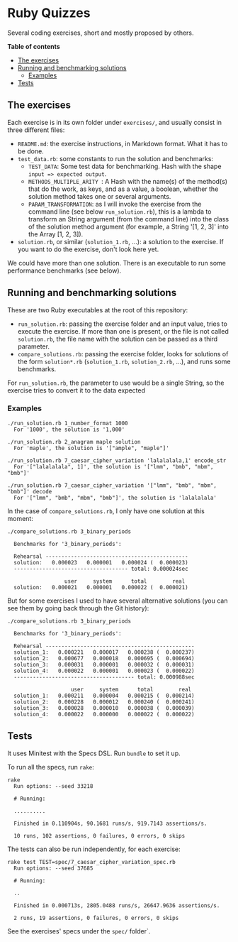 # Ruby Quizzes

Several coding exercises, short and mostly proposed by others.

**Table of contents**
- [The exercises](#the-exercises)
- [Running and benchmarking solutions](#running-and-benchmarking-solutions)
  + [Examples](#examples)
- [Tests](#tests)


## The exercises

Each exercise is in its own folder under `exercises/`, and usually consist in three different files:
- `README.md`: the exercise instructions, in Markdown format. What it has to be done.
- `test_data.rb`: some constants to run the solution and benchmarks:
  + `TEST_DATA`: Some test data for benchmarking. Hash with the shape `input => expected output`.
  + `METHODS_MULTIPLE_ARITY `: A Hash with the name(s) of the method(s) that do the work, as keys, and as a value, a boolean, whether the solution method takes one or several arguments.
  + `PARAM_TRANSFORMATION`: as I will invoke the exercise from the command line (see below `run_solution.rb`), this is a lambda to transform an String argument (from the command line) into the class of the solution method argument (for example, a String '[1, 2, 3]' into the Array [1, 2, 3]).
- `solution.rb`, or similar  (`solution_1.rb`, ...): a solution to the exercise. If you want to do the exercise, don't look here yet.

We could have more than one solution. There is an executable to run some performance benchmarks
(see below).

## Running and benchmarking solutions

These are two Ruby executables at the root of this repository:
- `run_solution.rb`: passing the exercise folder and an input value, tries to execute the exercise. If more than one is present, or the file is not called `solution.rb`, the file name with the solution can be passed as a third parameter.
- `compare_solutions.rb`: passing the exercise folder, looks for solutions of the form `solution*.rb` (`solution_1.rb`, `solution_2.rb`, ...), and runs some benchmarks.

For `run_solution.rb`, the parameter to use would be a single String, so the exercise tries to
convert it to the data expected

### Examples

```Shell
./run_solution.rb 1_number_format 1000
  For '1000', the solution is '1,000'

./run_solution.rb 2_anagram maple solution
  For 'maple', the solution is '["ample", "maple"]'

./run_solution.rb 7_caesar_cipher_variation 'lalalalala,1' encode_str            
  For '["lalalalala", 1]', the solution is '["lmm", "bmb", "mbm", "bmb"]'

./run_solution.rb 7_caesar_cipher_variation '["lmm", "bmb", "mbm", "bmb"]' decode 
  For '["lmm", "bmb", "mbm", "bmb"]', the solution is 'lalalalala'
```

In the case of `compare_solutions.rb`, I only have one solution at this moment:

```Shell
./compare_solutions.rb 3_binary_periods

  Benchmarks for '3_binary_periods':

  Rehearsal ---------------------------------------------
  solution:   0.000023   0.000001   0.000024 (  0.000023)
  ------------------------------------ total: 0.000024sec

                  user     system      total        real
  solution:   0.000021   0.000001   0.000022 (  0.000021)
```

But for some exercises I used to have several alternative solutions (you can see them by going back
through the Git history):

```Shell
./compare_solutions.rb 3_binary_periods

  Benchmarks for '3_binary_periods':

  Rehearsal -----------------------------------------------
  solution_1:   0.000221   0.000017   0.000238 (  0.000237)
  solution_2:   0.000677   0.000018   0.000695 (  0.000694)
  solution_3:   0.000031   0.000001   0.000032 (  0.000031)
  solution_4:   0.000022   0.000001   0.000023 (  0.000022)
  -------------------------------------- total: 0.000988sec

                    user     system      total        real
  solution_1:   0.000211   0.000004   0.000215 (  0.000214)
  solution_2:   0.000228   0.000012   0.000240 (  0.000241)
  solution_3:   0.000028   0.000010   0.000038 (  0.000039)
  solution_4:   0.000022   0.000000   0.000022 (  0.000022)
```

## Tests

It uses Minitest with the Specs DSL. Run `bundle` to set it up.

To run all the specs, run `rake`:

```Shell
rake
  Run options: --seed 33218

  # Running:

  ..........

  Finished in 0.110904s, 90.1681 runs/s, 919.7143 assertions/s.

  10 runs, 102 assertions, 0 failures, 0 errors, 0 skips
```

The tests can also be run independently, for each exercise:

```Shell
rake test TEST=spec/7_caesar_cipher_variation_spec.rb
  Run options: --seed 37685

  # Running:

  ..

  Finished in 0.000713s, 2805.0488 runs/s, 26647.9636 assertions/s.

  2 runs, 19 assertions, 0 failures, 0 errors, 0 skips
```

See the exercises' specs under the `spec/` folder`.
